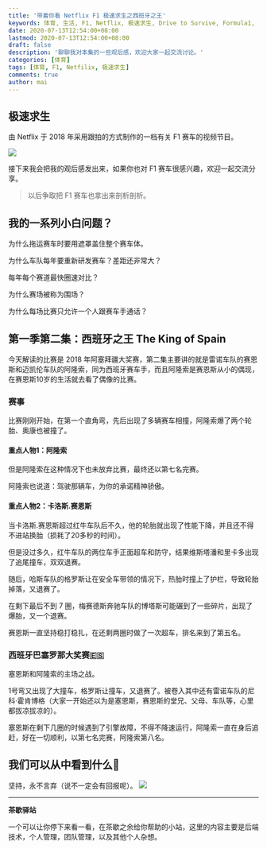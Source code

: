 ```yaml
---
title: '带着你看 Netflix F1 极速求生之西班牙之王'
keywords: 体育, 生活, F1, Netflix, 极速求生, Drive to Survive, Formula1, 西班牙
date: 2020-07-13T12:54:00+08:00
lastmod: 2020-07-13T12:54:00+08:00
draft: false
description: '聊聊我对本集的一些观后感，欢迎大家一起交流讨论。'
categories: [体育]
tags: [体育, F1, Netfilix, 极速求生]
comments: true
author: mai
---
```


## 极速求生

由 Netflix 于 2018 年采用跟拍的方式制作的一档有关 F1 赛车的视频节目。

![](http://5b0988e595225.cdn.sohucs.com/images/20200228/2c8adf9a6b03452b9a4dd5317fa2cdec.gif)

接下来我会把我的观后感发出来，如果你也对 F1 赛车很感兴趣，欢迎一起交流分享。
>以后争取把 F1 赛车也拿出来剖析剖析。

## 我的一系列小白问题？

为什么拖运赛车时要用遮罩盖住整个赛车体。

为什么车队每年要重新研发赛车？差距还非常大？

每年每个赛道最快圈速对比？

为什么赛场被称为围场？

为什么每场比赛只允许一个人跟赛车手通话？

## 第一季第二集：西班牙之王 The King of Spain

今天解读的比赛是 2018 年阿塞拜疆大奖赛，第二集主要讲的就是雷诺车队的赛恩斯和迈凯伦车队的阿隆索，同为西班牙赛车手，而且阿隆索是赛恩斯从小的偶现，在赛恩斯10岁的生活就去看了偶像的比赛。

### 赛事

比赛刚刚开始，在第一个直角弯，先后出现了多辆赛车相撞，阿隆索爆了两个轮胎、奥康也被撞了。

#### 重点人物1：阿隆索

但是阿隆索在这种情况下也未放弃比赛，最终还以第七名完赛。

阿隆索也说道：驾驶那辆车，为你的承诺精神骄傲。

#### 重点人物2：卡洛斯.赛恩斯

当卡洛斯.赛恩斯超过红牛车队后不久，他的轮胎就出现了性能下降，并且还不得不进站换胎（损耗了20多秒的时间）。

但是没过多久，红牛车队的两位车手正面超车和防守，结果维斯塔潘和里卡多出现了追尾撞车，双双退赛。

随后，哈斯车队的格罗斯让在安全车带领的情况下，热胎时撞上了护栏，导致轮胎掉落，又退赛了。

在剩下最后不到 7 圈，梅赛德斯奔驰车队的博塔斯可能碾到了一些碎片，出现了爆胎，又一个退赛。

赛恩斯一直坚持稳打稳扎，在还剩两圈时做了一次超车，排名来到了第五名。

### 西班牙巴塞罗那大奖赛🇪🇸

塞恩斯和阿隆索的主场之战。

1号弯又出现了大撞车，格罗斯让撞车，又退赛了。被卷入其中还有雷诺车队的尼科·霍肯博格（大家一开始还以为是塞恩斯，赛恩斯的堂兄、父母、车队等，心里都拔凉拔凉的）。

塞恩斯在剩下几圈的时候遇到了引擎故障，不得不降速运行，阿隆索一直在身后追赶，好在一切顺利，以第七名完赛，阿隆索第八名。

## 我们可以从中看到什么🤔

坚持，永不言弃（说不一定会有回报呢）。
![](https://raw.githubusercontent.com/yangwenmai/maiyang.me/master/blog/f1_never_give_up.png)

----

**茶歇驿站**

一个可以让你停下来看一看，在茶歇之余给你帮助的小站，这里的内容主要是后端技术，个人管理，团队管理，以及其他个人杂想。
